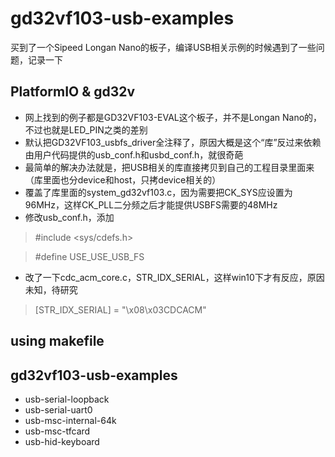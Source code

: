 # gd32vf103-usb-examples

买到了一个Sipeed Longan Nano的板子，编译USB相关示例的时候遇到了一些问题，记录一下

## PlatformIO & gd32v

* 网上找到的例子都是GD32VF103-EVAL这个板子，并不是Longan Nano的，不过也就是LED_PIN之类的差别
* 默认把GD32VF103_usbfs_driver全注释了，原因大概是这个“库”反过来依赖由用户代码提供的usb_conf.h和usbd_conf.h，就很奇葩
* 最简单的解决办法就是，把USB相关的库直接拷贝到自己的工程目录里面来（库里面也分device和host，只拷device相关的）
* 覆盖了库里面的system_gd32vf103.c，因为需要把CK_SYS应设置为96MHz，这样CK_PLL二分频之后才能提供USBFS需要的48MHz
* 修改usb_conf.h，添加
> #include <sys/cdefs.h>

> #define USE_USE_USB_FS
* 改了一下cdc_acm_core.c，STR_IDX_SERIAL，这样win10下才有反应，原因未知，待研究
> [STR_IDX_SERIAL] = "\x08\x03CDCACM"

## using makefile

## gd32vf103-usb-examples
* usb-serial-loopback
* usb-serial-uart0
* usb-msc-internal-64k
* usb-msc-tfcard
* usb-hid-keyboard
